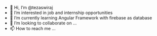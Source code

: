 - 👋 Hi, I’m @tezaswiraj
- 👀 I’m interested in job and internship opportunities
- 🌱 I’m currently learning Angular Framework with firebase as database
- 💞️ I’m looking to collaborate on ...
- 📫 How to reach me ...

<!---
tezaswiraj/tezaswiraj is a ✨ special ✨ repository because its `README.md` (this file) appears on your GitHub profile.
You can click the Preview link to take a look at your changes.
--->
